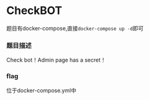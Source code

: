 # CheckBOT

题目有docker-compose,直接`docker-compose up -d`即可

### 题目描述

Check bot！Admin page has a secret！

### flag

位于docker-compose.yml中
